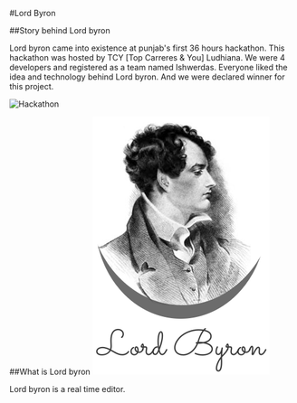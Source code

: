 #Lord Byron

##Story behind Lord byron

<p>Lord byron came into existence at punjab's first 36 hours hackathon. This hackathon was hosted by TCY [Top Carreres & You] Ludhiana. We were 4 developers and registered as a team named Ishwerdas. Everyone liked the idea and technology behind Lord byron. And we were declared winner for this project.</p>

![Hackathon](/hackathon.jpg)

##What is Lord byron
![Logo](/public/logo.png)

<p>Lord byron is a real time editor.</p>

